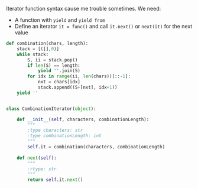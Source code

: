 Iterator function syntax cause me trouble sometimes. We need:
+ A function with `yield` and `yield from`
+ Define an iterator `it = func()` and call `it.next()` or `next(it)` for the next value

```python
def combination(chars, length):
    stack = [([],0)]
    while stack:
        S, ii = stack.pop()
        if len(S) == length: 
            yield ''.join(S)
        for idx in range(ii, len(chars))[::-1]:
            nxt = chars[idx]
            stack.append((S+[nxt], idx+1))
    yield ''


class CombinationIterator(object):

    def __init__(self, characters, combinationLength):
        """
        :type characters: str
        :type combinationLength: int
        """
        self.it = combination(characters, combinationLength)
    
    def next(self):
        """
        :rtype: str
        """
        return self.it.next()
```
